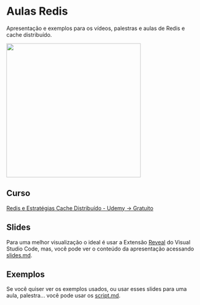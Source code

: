 # Aulas Redis
Apresentação e exemplos para os vídeos, palestras e aulas de Redis e cache distribuído.

<img src="https://upload.wikimedia.org/wikipedia/en/thumb/6/6b/Redis_Logo.svg/1200px-Redis_Logo.svg.png" width="350px"></img>


## Curso

[Redis e Estratégias Cache Distribuído - Udemy -> Gratuito](https://www.udemy.com/course/redis-estrategias-cache-distribuido/)

## Slides
Para uma melhor visualização o ideal é usar a Extensão [Reveal](https://marketplace.visualstudio.com/items?itemName=evilz.vscode-reveal) do Visual Studio Code, mas, você pode ver o conteúdo da apresentação acessando [slides.md](./slides.md).

## Exemplos

Se você quiser ver os exemplos usados, ou usar esses slides para uma aula, palestra... você pode usar os [script.md](./script.md).
